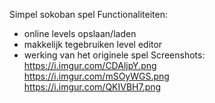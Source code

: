 Simpel sokoban spel
Functionaliteiten:
  - online levels opslaan/laden
  - makkelijk tegebruiken level editor
  - werking van het originele spel
Screenshots:  
https://i.imgur.com/CDAljpY.png  
https://i.imgur.com/mSOyWGS.png  
https://i.imgur.com/QKIVBH7.png  
